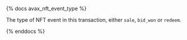 {% docs avax_nft_event_type %}

The type of NFT event in this transaction, either `sale`,  `bid_won` or `redeem`. 

{% enddocs %}